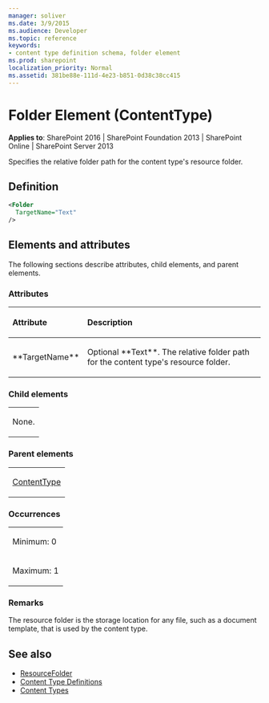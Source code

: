 ```yaml
---
manager: soliver
ms.date: 3/9/2015
ms.audience: Developer
ms.topic: reference
keywords:
- content type definition schema, folder element
ms.prod: sharepoint
localization_priority: Normal
ms.assetid: 381be88e-111d-4e23-b851-0d38c38cc415
---
```


# Folder Element (ContentType)

**Applies to**: SharePoint 2016 | SharePoint Foundation 2013 | SharePoint Online | SharePoint Server 2013

Specifies the relative folder path for the content type's resource folder.

## Definition

```XML
<Folder
  TargetName="Text"
/>
```

## Elements and attributes

The following sections describe attributes, child elements, and parent elements.

### Attributes

<table>
<colgroup>
<col width="20%" />
<col width="80%" />
</colgroup>
<thead>
<tr class="header">
<th align="left"><p>Attribute</p></th>
<th align="left"><p>Description</p></th>
</tr>
</thead>
<tbody>
<tr class="odd">
<td align="left"><p>**TargetName**</p></td>
<td align="left"><p>Optional **Text**. The relative folder path for the content type's resource folder.</p></td>
</tr>
</tbody>
</table>

### Child elements

<table>
<colgroup>
<col width="100%" />
</colgroup>
<tbody>
<tr class="odd">
<td align="left"><p>None.</p></td>
</tr>
</tbody>
</table>

### Parent elements

<table>
<colgroup>
<col width="100%" />
</colgroup>
<tbody>
<tr class="odd">
<td align="left"><p><a href="contenttype-element-contenttype.md">ContentType</a></p></td>
</tr>
</tbody>
</table>

### Occurrences

<table>
<colgroup>
<col width="100%" />
</colgroup>
<tbody>
<tr class="odd">
<td align="left"><p>Minimum: 0</p></td>
</tr>
<tr class="even">
<td align="left"><p>Maximum: 1</p></td>
</tr>
</tbody>
</table>

### Remarks

The resource folder is the storage location for any file, such as a document template, that is used by the content type.

## See also

- [ResourceFolder](https://msdn.microsoft.com/library/office/microsoft.sharepoint.spcontenttype.resourcefolder.aspx)
- [Content Type Definitions](content-type-definitions.md)
- [Content Types](https://msdn.microsoft.com/library/f5e56c7c-f699-466c-a7ad-3d91a7d219a1(Office.15).aspx)








